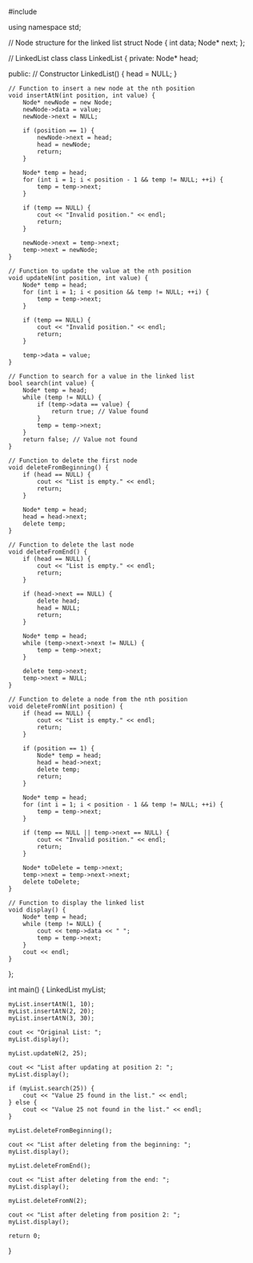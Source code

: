 #include <iostream>

using namespace std;

// Node structure for the linked list
struct Node {
    int data;
    Node* next;
};

// LinkedList class
class LinkedList {
private:
    Node* head;

public:
    // Constructor
    LinkedList() {
        head = NULL;
    }

    // Function to insert a new node at the nth position
    void insertAtN(int position, int value) {
        Node* newNode = new Node;
        newNode->data = value;
        newNode->next = NULL;

        if (position == 1) {
            newNode->next = head;
            head = newNode;
            return;
        }

        Node* temp = head;
        for (int i = 1; i < position - 1 && temp != NULL; ++i) {
            temp = temp->next;
        }

        if (temp == NULL) {
            cout << "Invalid position." << endl;
            return;
        }

        newNode->next = temp->next;
        temp->next = newNode;
    }

    // Function to update the value at the nth position
    void updateN(int position, int value) {
        Node* temp = head;
        for (int i = 1; i < position && temp != NULL; ++i) {
            temp = temp->next;
        }

        if (temp == NULL) {
            cout << "Invalid position." << endl;
            return;
        }

        temp->data = value;
    }

    // Function to search for a value in the linked list
    bool search(int value) {
        Node* temp = head;
        while (temp != NULL) {
            if (temp->data == value) {
                return true; // Value found
            }
            temp = temp->next;
        }
        return false; // Value not found
    }

    // Function to delete the first node
    void deleteFromBeginning() {
        if (head == NULL) {
            cout << "List is empty." << endl;
            return;
        }

        Node* temp = head;
        head = head->next;
        delete temp;
    }

    // Function to delete the last node
    void deleteFromEnd() {
        if (head == NULL) {
            cout << "List is empty." << endl;
            return;
        }

        if (head->next == NULL) {
            delete head;
            head = NULL;
            return;
        }

        Node* temp = head;
        while (temp->next->next != NULL) {
            temp = temp->next;
        }

        delete temp->next;
        temp->next = NULL;
    }

    // Function to delete a node from the nth position
    void deleteFromN(int position) {
        if (head == NULL) {
            cout << "List is empty." << endl;
            return;
        }

        if (position == 1) {
            Node* temp = head;
            head = head->next;
            delete temp;
            return;
        }

        Node* temp = head;
        for (int i = 1; i < position - 1 && temp != NULL; ++i) {
            temp = temp->next;
        }

        if (temp == NULL || temp->next == NULL) {
            cout << "Invalid position." << endl;
            return;
        }

        Node* toDelete = temp->next;
        temp->next = temp->next->next;
        delete toDelete;
    }

    // Function to display the linked list
    void display() {
        Node* temp = head;
        while (temp != NULL) {
            cout << temp->data << " ";
            temp = temp->next;
        }
        cout << endl;
    }
};

int main() {
    LinkedList myList;

    myList.insertAtN(1, 10);
    myList.insertAtN(2, 20);
    myList.insertAtN(3, 30);

    cout << "Original List: ";
    myList.display();

    myList.updateN(2, 25);

    cout << "List after updating at position 2: ";
    myList.display();

    if (myList.search(25)) {
        cout << "Value 25 found in the list." << endl;
    } else {
        cout << "Value 25 not found in the list." << endl;
    }

    myList.deleteFromBeginning();

    cout << "List after deleting from the beginning: ";
    myList.display();

    myList.deleteFromEnd();

    cout << "List after deleting from the end: ";
    myList.display();

    myList.deleteFromN(2);

    cout << "List after deleting from position 2: ";
    myList.display();

    return 0;
}


